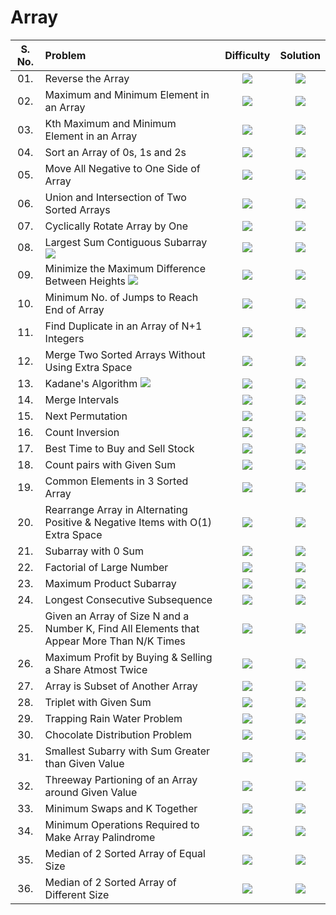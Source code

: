 # Array

| S. No. | Problem | Difficulty | Solution |
|:-------:|:--------|:--------:|:--------:|
| 01.      |Reverse the Array |<img src="https://img.shields.io/badge/Easy-green"> | <a href="https://github.com/bhosalepranil16/DSA-Sheet-450-Questions/blob/main/01%5D%20%20Array/01_Reverse_the_Array/01_Reverse_the_Array.cpp"><img src="https://img.shields.io/badge/Solution-brightgreen"></a>  |
| 02.      |Maximum and Minimum Element in an Array | <img src="https://img.shields.io/badge/Easy-green"> | <a href="https://github.com/bhosalepranil16/DSA-Sheet-450-Questions/blob/main/01%5D%20%20Array/02_Max_Min_Element/02_Max_Min_Element.cpp"><img src="https://img.shields.io/badge/Solution-brightgreen"></a>  |
| 03.      |Kth Maximum and Minimum Element in an Array | <img src="https://img.shields.io/badge/Medium-yellow"> | <a href="https://github.com/bhosalepranil16/DSA-Sheet-450-Questions/blob/main/01%5D%20%20Array/03_Kth_Smallest_Element/03_Kth_Smallest_Element.cpp"><img src="https://img.shields.io/badge/Solution-brightgreen"></a>  |
| 04.      |Sort an Array of 0s, 1s and 2s | <img src="https://img.shields.io/badge/Awaiting-orange"> | <a href="#"><img src="https://img.shields.io/badge/Solution-red"></a>  |
| 05.      |Move All Negative to One Side of Array | <img src="https://img.shields.io/badge/Awaiting-orange"> | <a href="#"><img src="https://img.shields.io/badge/Solution-red"></a>  |
| 06.      |Union and Intersection of Two Sorted Arrays | <img src="https://img.shields.io/badge/Easy-green"> | <a href="https://github.com/bhosalepranil16/DSA-Sheet-450-Questions/blob/main/01%5D%20%20Array/06_Union_and_Intersection/06_Union.cpp"><img src="https://img.shields.io/badge/Solution-brightgreen"></a>  |
| 07.      |Cyclically Rotate Array by One | <img src="https://img.shields.io/badge/Easy-green"> | <a href="https://github.com/bhosalepranil16/DSA-Sheet-450-Questions/blob/main/01%5D%20%20Array/07_Rotate_Array_By_One/07_Rotate_Array_By_One.cpp"><img src="https://img.shields.io/badge/Solution-brightgreen"></a>  |
| 08.      |Largest Sum Contiguous Subarray <img src="https://img.shields.io/badge/Important-blueviolet"> | <img src="https://img.shields.io/badge/Medium-yellow"> | <a href="https://github.com/bhosalepranil16/DSA-Sheet-450-Questions/blob/main/01%5D%20%20Array/08_Largest_Sum_Subarray/08_Largest_Sum_Subarray.cpp"><img src="https://img.shields.io/badge/Solution-brightgreen"></a>  |
| 09.      |Minimize the Maximum Difference Between Heights <img src="https://img.shields.io/badge/Important-blueviolet"> | <img src="https://img.shields.io/badge/Awaiting-orange"> | <a href="#"><img src="https://img.shields.io/badge/Solution-red"></a>  |
| 10.      |Minimum No. of Jumps to Reach End of Array | <img src="https://img.shields.io/badge/Awaiting-orange"> | <a href="#"><img src="https://img.shields.io/badge/Solution-red"></a>  |
| 11.      |Find Duplicate in an Array of N+1 Integers  | <img src="https://img.shields.io/badge/Medium-yellow"> | <a href="https://github.com/bhosalepranil16/DSA-Sheet-450-Questions/blob/main/01%5D%20%20Array/11_Find_Duplicate/11_Find_Duplicate.cpp"><img src="https://img.shields.io/badge/Solution-brightgreen"></a>  |
| 12.      |Merge Two Sorted Arrays Without Using Extra Space | <img src="https://img.shields.io/badge/Hard-red"> | <a href="https://github.com/bhosalepranil16/DSA-Sheet-450-Questions/blob/main/01%5D%20%20Array/12_Merge_Without_Space/12_Merge_Without_Space.cpp"><img src="https://img.shields.io/badge/Solution-brightgreen"></a>  |
| 13.      |Kadane's Algorithm <img src="https://img.shields.io/badge/Important-blueviolet">  | <img src="https://img.shields.io/badge/Medium-yellow"> | <a href="https://github.com/bhosalepranil16/DSA-Sheet-450-Questions/blob/main/01%5D%20%20Array/13_Kadane_Algorithm/13_Kadane_Algorithm.cpp"><img src="https://img.shields.io/badge/Solution-brightgreen"></a>  |
| 14.      |Merge Intervals | <img src="https://img.shields.io/badge/Medium_yellow"> | <a href="https://github.com/bhosalepranil16/DSA-Sheet-450-Questions/blob/main/01%5D%20%20Array/14_Merge_Intervals/14_Merge_Intervals.cpp"><img src="https://img.shields.io/badge/Solution-brightgreen"></a>  |
| 15.      |Next Permutation  | <img src="https://img.shields.io/badge/Awaiting-orange"> | <a href="#"><img src="https://img.shields.io/badge/Solution-red"></a>  |
| 16.      |Count Inversion | <img src="https://img.shields.io/badge/Medium-yellow"> | <a href="https://github.com/bhosalepranil16/DSA-Sheet-450-Questions/blob/main/01%5D%20%20Array/16_Count_Inversion/16_Count_Inversion.cpp"><img src="https://img.shields.io/badge/Solution-brightgreen"></a>  |
| 17.      |Best Time to Buy and Sell Stock  | <img src="https://img.shields.io/badge/Easy-green"> | <a href="https://github.com/bhosalepranil16/DSA-Sheet-450-Questions/blob/main/01%5D%20%20Array/17_Stock_Buy_Sell/17_Stock_Buy_Sell.cpp"><img src="https://img.shields.io/badge/Solution-brightgreen"></a>  |
| 18.      |Count pairs with Given Sum | <img src="https://img.shields.io/badge/Easy-green"> | <a href="https://github.com/bhosalepranil16/DSA-Sheet-450-Questions/blob/main/01%5D%20%20Array/18_Count_Pairs_Sum/18_Count_Pairs_Sum.cpp"><img src="https://img.shields.io/badge/Solution-brightgreen"></a>  |
| 19.      |Common Elements in 3 Sorted Array  | <img src="https://img.shields.io/badge/Awaiting-orange"> | <a href="#"><img src="https://img.shields.io/badge/Solution-red"></a>  |
| 20.      |Rearrange Array in Alternating Positive & Negative Items with O(1) Extra Space | <img src="https://img.shields.io/badge/Awaiting-orange"> | <a href="#"><img src="https://img.shields.io/badge/Solution-red"></a>  |
| 21.      |Subarray with 0 Sum  | <img src="https://img.shields.io/badge/Awaiting-orange"> | <a href="#"><img src="https://img.shields.io/badge/Solution-red"></a>  |
| 22.      |Factorial of Large Number | <img src="https://img.shields.io/badge/Awaiting-orange"> | <a href="#"><img src="https://img.shields.io/badge/Solution-red"></a>  |
| 23.      |Maximum Product Subarray  | <img src="https://img.shields.io/badge/Awaiting-orange"> | <a href="#"><img src="https://img.shields.io/badge/Solution-red"></a>  |
| 24.      |Longest Consecutive Subsequence | <img src="https://img.shields.io/badge/Awaiting-orange"> | <a href="#"><img src="https://img.shields.io/badge/Solution-red"></a>  |
| 25.      |Given an Array of Size N and a Number K, Find All Elements that Appear More Than N/K Times | <img src="https://img.shields.io/badge/Awaiting-orange"> | <a href="#"><img src="https://img.shields.io/badge/Solution-red"></a>  |
| 26.      |Maximum Profit by Buying & Selling a Share Atmost Twice | <img src="https://img.shields.io/badge/Awaiting-orange"> | <a href="#"><img src="https://img.shields.io/badge/Solution-red"></a>  |
| 27.      |Array is Subset of Another Array | <img src="https://img.shields.io/badge/Awaiting-orange"> | <a href="#"><img src="https://img.shields.io/badge/Solution-red"></a>  |
| 28.      |Triplet with Given Sum | <img src="https://img.shields.io/badge/Awaiting-orange"> | <a href="#"><img src="https://img.shields.io/badge/Solution-red"></a>  |
| 29.      |Trapping Rain Water Problem | <img src="https://img.shields.io/badge/Awaiting-orange"> | <a href="#"><img src="https://img.shields.io/badge/Solution-red"></a>  |
| 30.      |Chocolate Distribution Problem | <img src="https://img.shields.io/badge/Awaiting-orange"> | <a href="#"><img src="https://img.shields.io/badge/Solution-red"></a>  |
| 31.      |Smallest Subarry with Sum Greater than Given Value | <img src="https://img.shields.io/badge/Awaiting-orange"> | <a href="#"><img src="https://img.shields.io/badge/Solution-red"></a>  |
| 32.      |Threeway Partioning of an Array around Given Value | <img src="https://img.shields.io/badge/Awaiting-orange"> | <a href="#"><img src="https://img.shields.io/badge/Solution-red"></a>  |
| 33.      |Minimum Swaps and K Together | <img src="https://img.shields.io/badge/Awaiting-orange"> | <a href="#"><img src="https://img.shields.io/badge/Solution-red"></a>  |
| 34.      |Minimum Operations Required to Make Array Palindrome | <img src="https://img.shields.io/badge/Awaiting-orange"> | <a href="#"><img src="https://img.shields.io/badge/Solution-red"></a>  |
| 35.      |Median of 2 Sorted Array of Equal Size | <img src="https://img.shields.io/badge/Awaiting-orange"> | <a href="#"><img src="https://img.shields.io/badge/Solution-red"></a>  |
| 36.      |Median of 2 Sorted Array of Different Size | <img src="https://img.shields.io/badge/Awaiting-orange"> | <a href="#"><img src="https://img.shields.io/badge/Solution-red"></a>  |
